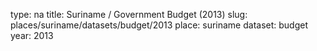 type: na
title: Suriname / Government Budget (2013)
slug: places/suriname/datasets/budget/2013
place: suriname
dataset: budget
year: 2013
